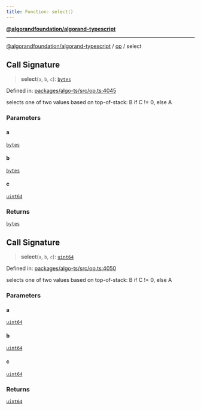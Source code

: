 ```yaml
---
title: Function: select()
---
```


[**@algorandfoundation/algorand-typescript**](../../README)

***

[@algorandfoundation/algorand-typescript](../../README) / [op](../README) / select



## Call Signature

> **select**(`a`, `b`, `c`): [`bytes`](../../index/type-aliases/bytes)

Defined in: [packages/algo-ts/src/op.ts:4045](https://github.com/algorandfoundation/puya-ts/blob/main/packages/algo-ts/src/op.ts#L4045)

selects one of two values based on top-of-stack: B if C != 0, else A

### Parameters

#### a

[`bytes`](../../index/type-aliases/bytes)

#### b

[`bytes`](../../index/type-aliases/bytes)

#### c

[`uint64`](../../index/type-aliases/uint64)

### Returns

[`bytes`](../../index/type-aliases/bytes)

## Call Signature

> **select**(`a`, `b`, `c`): [`uint64`](../../index/type-aliases/uint64)

Defined in: [packages/algo-ts/src/op.ts:4050](https://github.com/algorandfoundation/puya-ts/blob/main/packages/algo-ts/src/op.ts#L4050)

selects one of two values based on top-of-stack: B if C != 0, else A

### Parameters

#### a

[`uint64`](../../index/type-aliases/uint64)

#### b

[`uint64`](../../index/type-aliases/uint64)

#### c

[`uint64`](../../index/type-aliases/uint64)

### Returns

[`uint64`](../../index/type-aliases/uint64)